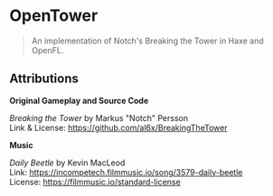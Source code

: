 # OpenTower

> An implementation of Notch's Breaking the Tower in Haxe and OpenFL.

## Attributions

**Original Gameplay and Source Code**

_Breaking the Tower_ by Markus "Notch" Persson\
Link & License: https://github.com/al6x/BreakingTheTower

**Music**

_Daily Beetle_ by Kevin MacLeod\
Link: https://incompetech.filmmusic.io/song/3579-daily-beetle \
License: https://filmmusic.io/standard-license

